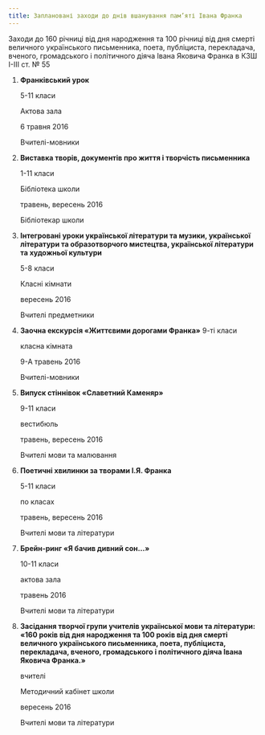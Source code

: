 ```yaml
---
title: Заплановані заходи до днів вшанування пам’яті Івана Франка
---
```


Заходи до 160 річниці від дня народження та 100 річниці від дня смерті величного українського письменника, поета, публіциста, перекладача, вченого, громадського і політичного діяча Івана Яковича Франка в КЗШ І-ІІІ ст. № 55

1.  **Франківський урок**

    5-11 класи

    Актова зала

    6 травня 2016

    Вчителі-мовники

2.  **Виставка творів, документів про життя і творчість письменника**

    1-11 класи

    Бібліотека школи

    травень, вересень 2016

    Бібліотекар школи

3.  **Інтегровані уроки української літератури та музики, української літератури та образотворчого мистецтва, української літератури та художньої культури**

    5-8 класи

    Класні кімнати

    вересень 2016

    Вчителі предметники

4.  **Заочна екскурсія «Життєвими дорогами Франка»**
    9-ті класи

    класна кімната

    9-А травень 2016

    Вчителі-мовники

5.  **Випуск стіннівок «Славетний Каменяр»**

    9-11 класи

    вестибюль

    травень, вересень 2016

    Вчителі мови та малювання

6.  **Поетичні хвилинки за творами І.Я. Франка**

    5-11 класи

    по класах

    травень, вересень 2016

    Вчителі мови та літератури

7.  **Брейн-ринг «Я бачив дивний сон…»**

    10-11 класи

    актова зала

    травень 2016

    Вчителі мови та літератури

8.  **Засідання творчої групи учителів української мови та літератури: «160 років від дня народження та 100 років від дня смерті величного українського письменника, поета, публіциста, перекладача, вченого, громадського і політичного діяча Івана Яковича Франка.»**

    вчителі

    Методичний кабінет школи

    вересень 2016

    Вчителі мови та літератури
